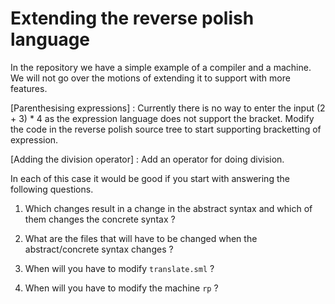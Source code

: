 # Extending the reverse polish language

In the repository we have a simple example of a compiler and a
machine. We will not go over the motions of extending it to support
with more features.


[Parenthesising expressions]
:  Currently there is no way to enter the input (2 + 3) * 4 as the
   expression language does not support the bracket. Modify the code in
   the reverse polish source tree to start supporting bracketting of
   expression.

[Adding the division operator]
:  Add an operator for doing division.



In each of this case it would be good if you start with answering the
following questions.

1. Which changes result in a change in the abstract syntax and which of
   them changes the concrete syntax ?

2. What are the files that will have to be changed when the
   abstract/concrete syntax changes ?

3. When will you have to modify `translate.sml` ?

4. When will you have to modify the machine `rp` ?

